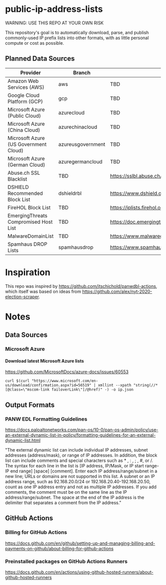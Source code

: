 # public-ip-address-lists

WARNING: USE THIS REPO AT YOUR OWN RISK

This repository's goal is to automatically download, parse, and publish commonly-used IP prefix lists into other formats, with as little personal compute or cost as possible.

## Planned Data Sources

| Provider | Branch | Documentation | IP Network Source |
| --- | --- | --- | --- |
| Amazon Web Services (AWS) | aws | TBD | https://ip-ranges.amazonaws.com/ip-ranges.json | 
| Google Cloud Platform (GCP) | gcp | TBD | https://www.gstatic.com/ipranges/cloud.json |
| Microsoft Azure (Public Cloud) | azurecloud | TBD | https://www.microsoft.com/en-us/download/confirmation.aspx?id=56519 |
| Microsoft Azure (China Cloud) | azurechinacloud | TBD | https://www.microsoft.com/en-us/download/details.aspx?id=57062 |
| Microsoft Azure (US Government Cloud) | azureusgovernment | TBD | https://www.microsoft.com/en-us/download/details.aspx?id=57063 |
| Microsoft Azure (German Cloud) | azuregermancloud | TBD | https://www.microsoft.com/en-us/download/details.aspx?id=57064 |
| Abuse.ch SSL Blacklist | TBD | https://sslbl.abuse.ch/blacklist/ | TBD |
| DSHIELD Recommended Block List | dshieldrbl | https://www.dshield.org/xml.html | https://www.dshield.org/block.txt |
| FireHOL Block List | TBD | https://iplists.firehol.org/ | TBD |
| EmergingThreats Compromised Host List | TBD | https://doc.emergingthreats.net/bin/view/Main/CompromisedHost | TBD |
| MalwareDomainList | TBD | https://www.malwaredomainlist.com/ | TBD |
| Spamhaus DROP Lists | spamhausdrop | https://www.spamhaus.org/drop/ | https://www.spamhaus.org/drop/drop.txt |


# Inspiration
This repo was inspired by https://github.com/jtschichold/panwdbl-actions, which itself was based on ideas from https://github.com/alex/nyt-2020-election-scraper.

# Notes

## Data Sources

### Microsoft Azure

#### Download latest Microsoft Azure lists
https://github.com/MicrosoftDocs/azure-docs/issues/60553

```curl $(curl "https://www.microsoft.com/en-us/download/confirmation.aspx?id=56519" | xmllint --xpath "string(//*[@class=\"mscom-link failoverLink\"]/@href)" -) -o ip.json```

## Output Formats

### PANW EDL Formatting Guidelines
https://docs.paloaltonetworks.com/pan-os/10-0/pan-os-admin/policy/use-an-external-dynamic-list-in-policy/formatting-guidelines-for-an-external-dynamic-list.html

"The external dynamic list can include individual IP addresses, subnet addresses (address/mask), or range of IP addresses. In addition, the block list can include comments and special characters such as * , : , ; , #, or /. The syntax for each line in the list is [IP address, IP/Mask, or IP start range-IP end range] [space] [comment].
Enter each IP address/range/subnet in a new line; URLs or domains are not supported in this list. A subnet or an IP address range, such as 92.168.20.0/24 or 192.168.20.40-192.168.20.50, count as one IP address entry and not as multiple IP addresses. If you add comments, the comment must be on the same line as the IP address/range/subnet. The space at the end of the IP address is the delimiter that separates a comment from the IP address."

## GitHub Actions

### Billing for GitHub Actions
https://docs.github.com/en/github/setting-up-and-managing-billing-and-payments-on-github/about-billing-for-github-actions

### Preinstalled packages on GitHub Actions Runners
https://docs.github.com/en/actions/using-github-hosted-runners/about-github-hosted-runners



